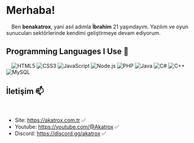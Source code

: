 # Merhaba!
⠀
Ben **benakatrox**, yani asıl adımla **İbrahim** 21 yaşındayım. Yazılım ve oyun sunucuları sektörlerinde kendimi geliştirmeye devam ediyorum.
⠀
## Programming Languages ​​I Use 🚀
⠀
![HTML5](https://img.icons8.com/color/48/000000/html-5.png) 
![CSS3](https://img.icons8.com/color/48/000000/css3.png)
![JavaScript](https://img.icons8.com/color/48/000000/javascript.png) 
![Node.js](https://img.icons8.com/color/48/000000/nodejs.png) 
![PHP](https://img.icons8.com/color/48/000000/php.png)
![Java](https://img.icons8.com/color/48/000000/java-coffee-cup-logo.png)
![C#](https://img.icons8.com/color/48/000000/c-sharp-logo.png)
![C++](https://img.icons8.com/color/48/000000/c-plus-plus-logo.png)
![MySQL](https://img.icons8.com/color/48/000000/mysql-logo.png)
⠀
## İletişim 📫
⠀
- Site: https://akatrox.com.tr ✅
- Youtube: https://youtube.com/@Akatrox ✅
- Discord: https://discord.gg/akatrox ✅

⠀
